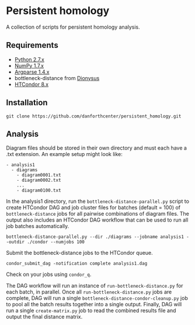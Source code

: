 # Persistent homology

A collection of scripts for persistent homology analysis.

## Requirements

* [Python 2.7.x](https://www.python.org/)
* [NumPy 1.7.x](http://www.numpy.org/)
* [Argparse 1.4.x](https://pypi.python.org/pypi/argparse)
* bottleneck-distance from [Dionysus](http://www.mrzv.org/software/dionysus/index.html)
* [HTCondor 8.x](https://research.cs.wisc.edu/htcondor/)

## Installation

`git clone https://github.com/danforthcenter/persistent_homology.git`

## Analysis

Diagram files should be stored in their own directory and must each have
a .txt extension. An example setup might look like:

```
- analysis1
  - diagrams
    - diagram0001.txt
    - diagram0002.txt
    ...
    - diagram0100.txt
```

In the analysis1 directory, run the `bottleneck-distance-parallel.py` 
script to create HTCondor DAG and job cluster files for batches (default = 100) 
of `bottleneck-distance` jobs for all pairwise combinations of diagram
files. The output also includes an HTCondor DAG workflow that can be
used to run all job batches automatically.

`bottleneck-distance-parallel.py --dir ./diagrams --jobname analysis1 --outdir ./condor --numjobs 100`

Submit the bottleneck-distance jobs to the HTCondor queue.

`condor_submit_dag -notification complete analysis1.dag`

Check on your jobs using `condor_q`.

The DAG workflow will run an instance of `run-bottleneck-distance.py` 
for each batch, in parallel. Once all `run-bottleneck-distance.py` jobs
are complete, DAG will run a single 
`bottleneck-distance-condor-cleanup.py` job to pool all the batch 
results together into a single output. Finally, DAG will run a single
`create-matrix.py` job to read the combined results file and output the
final distance matrix.
